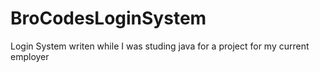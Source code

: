 # BroCodesLoginSystem
Login System writen while I was studing java for a project for my current employer
